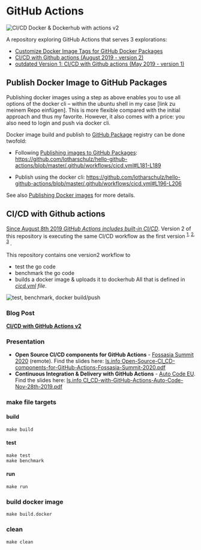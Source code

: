 # GitHub Actions

![CI/CD Docker & Dockerhub with actions v2](https://github.com/lotharschulz/hello-github-actions/workflows/CI/CD%20Docker%20&%20Dockerhub%20with%20actions%20v2/badge.svg)

A repository exploring GitHub Actions that serves 3 explorations:

- [Customize Docker Image Tags for GitHub Docker Packages](https://www.lotharschulz.info/2020/07/23/github-packages-docker-image-tags-customization-with-github-actions)
- [CI/CD with Github actions (August 2019 - version 2) ](https://www.lotharschulz.info/2019/08/26/ci-cd-with-github-actions-v2/)
- [outdated Version 1: CI/CD with Github actions (May 2019 - version 1)](https://www.lotharschulz.info/2019/05/09/ci-cd-with-github-actions/)

## Publish Docker Image to GitHub Packages

Publishing docker images using a step as above enables you to use all options of the docker cli – within the ubuntu shell in my case [link zu meinem Repo einfügen].
This is more flexible compared with the initial approach and thus my favorite.
However, it also comes with a price: you also need to login and push via docker cli.

Docker image build and publish to [GitHub Package](https://docs.github.com/packages) registry can be done twofold:

- Following [Publishing images to GitHub Packages](https://docs.github.com/actions/language-and-framework-guides/publishing-docker-images#publishing-images-to-github-packages): https://github.com/lotharschulz/hello-github-actions/blob/master/.github/workflows/cicd.yml#L181-L189

- Publish using the docker cli: https://github.com/lotharschulz/hello-github-actions/blob/master/.github/workflows/cicd.yml#L196-L206


See also [Publishing Docker images](https://docs.github.com/en/actions/language-and-framework-guides/publishing-docker-images) for more details.


## CI/CD with Github actions

[Since August 8th 2019 _GitHub Actions includes built-in CI/CD_](https://twitter.com/github/status/1159511691480260608). Version 2 of this repository is executing the same CI/CD workflow as the first version <sup>[1](https://www.lotharschulz.info/2019/05/09/ci-cd-with-github-actions/), [2](https://twitter.com/lothar_schulz/status/1159513737142898689), [3](https://www.linkedin.com/posts/lotharschulz_github-actions-now-with-built-in-cicd-happily-activity-6565279455458152448-ECh1) </sup>.

This repository contains one version2 workflow to
- test the go code
- benchmark the go code
- builds a docker image & uploads it to dockerhub
All that is defined in _[cicd.yml](.github/workflows/cicd.yml) file_.

![test, benchmark, docker build/push](screenshot2019-08-23--12.17.35.png) 

### Blog Post

**[CI/CD with GitHub Actions v2](https://www.lotharschulz.info/2019/08/26/ci-cd-with-github-actions-v2/)**

### Presentation

- **Open Source CI/CD components for GitHub Actions** - [Fossasia Summit 2020](https://www.lotharschulz.info/wp-content/uploads/Screenshot_2020-03-14_08-35-27_.png) (remote). Find the slides here: [ls.info Open-Source-CI_CD-components-for-GitHub-Actions-Fossasia-Summit-2020.pdf](https://www.lotharschulz.info/wp-content/uploads/Open-Source-CI_CD-components-for-GitHub-Actions-Fossasia-Summit-2020.pdf)
- **Continuous Integration & Delivery with GitHub Actions** - [Auto Code EU](https://www.auto-code.eu/sessions/solution-keynote-ci-cd-with-github-actions/). Find the slides here: [ls.info CI_CD-with-GitHub-Actions-Auto-Code-Nov-28th-2019.pdf](https://www.lotharschulz.info/wp-content/uploads/CI_CD-with-GitHub-Actions-Auto-Code-Nov-28th-2019.pdf)

### make file targets

#### build
```
make build
```

#### test
```
make test
make benchmark
```

#### run
```
make run
```

### build docker image
```
make build.docker
```

### clean
```
make clean
```



